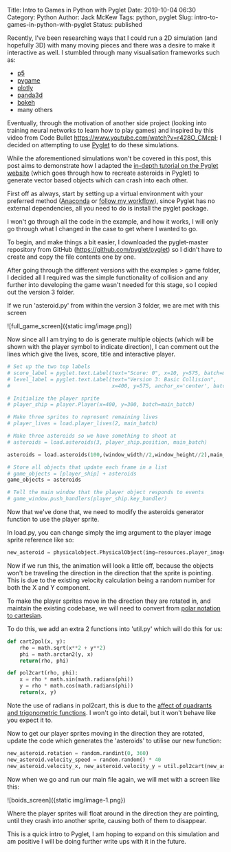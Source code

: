 Title: Intro to Games in Python with Pyglet
Date: 2019-10-04 06:30
Category: Python
Author: Jack McKew
Tags: python, pyglet
Slug: intro-to-games-in-python-with-pyglet
Status: published

Recently, I've been researching ways that I could run a 2D simulation (and hopefully 3D) with many moving pieces and there was a desire to make it interactive as well. I stumbled through many visualisation frameworks such as:

-   [p5](https://pypi.org/project/p5/)
-   [pygame](https://www.pygame.org/news)
-   [plotly](https://plot.ly/)
-   [panda3d](https://www.panda3d.org/)
-   [bokeh](https://bokeh.pydata.org/en/latest/)
-   many others

Eventually, through the motivation of another side project (looking into training neural networks to learn how to play games) and inspired by this video from Code Bullet <https://www.youtube.com/watch?v=r428O_CMcpI>; I decided on attempting to use [Pyglet](https://pyglet.readthedocs.io/en/stable/) to do these simulations.

While the aforementioned simulations won't be covered in this post, this post aims to demonstrate how I adapted the [in-depth tutorial on the Pyglet website](https://pyglet.readthedocs.io/en/stable/programming_guide/examplegame.html) (which goes through how to recreate asteroids in Pyglet) to generate vector based objects which can crash into each other.

First off as always, start by setting up a virtual environment with your preferred method ([Anaconda](https://jackmckew.dev/episode-8-anaconda.html) or [follow my workflow](https://jackmckew.dev/python-project-workflow.html)), since Pyglet has no external dependencies, all you need to do is install the pyglet package.

I won't go through all the code in the example, and how it works, I will only go through what I changed in the case to get where I wanted to go.

To begin, and make things a bit easier, I downloaded the pyglet-master repository from GitHub (<https://github.com/pyglet/pyglet>) so I didn't have to create and copy the file contents one by one.

After going through the different versions with the examples \> game folder, I decided all I required was the simple functionality of collision and any further into developing the game wasn't needed for this stage, so I copied out the version 3 folder.

If we run 'asteroid.py' from within the version 3 folder, we are met with this screen

![full_game_screen]({static img/image.png})

Now since all I am trying to do is generate multiple objects (which will be shown with the player symbol to indicate direction), I can comment out the lines which give the lives, score, title and interactive player.

``` python
# Set up the two top labels
# score_label = pyglet.text.Label(text="Score: 0", x=10, y=575, batch=main_batch)
# level_label = pyglet.text.Label(text="Version 3: Basic Collision",
#                                 x=400, y=575, anchor_x='center', batch=main_batch)

# Initialize the player sprite
# player_ship = player.Player(x=400, y=300, batch=main_batch)

# Make three sprites to represent remaining lives
# player_lives = load.player_lives(2, main_batch)

# Make three asteroids so we have something to shoot at 
# asteroids = load.asteroids(3, player_ship.position, main_batch)

asteroids = load.asteroids(100,(window_width//2,window_height//2),main_batch)

# Store all objects that update each frame in a list
# game_objects = [player_ship] + asteroids
game_objects = asteroids

# Tell the main window that the player object responds to events
# game_window.push_handlers(player_ship.key_handler)
```

Now that we've done that, we need to modify the asteroids generator function to use the player sprite.

In load.py, you can change simply the img argument to the player image sprite reference like so:

``` python
new_asteroid = physicalobject.PhysicalObject(img=resources.player_image,                                                     x=asteroid_x, y=asteroid_y,                                                 batch=batch)
```

Now if we run this, the animation will look a little off, because the objects won't be traveling the direction in the direction that the sprite is pointing. This is due to the existing velocity calculation being a random number for both the X and Y component.

To make the player sprites move in the direction they are rotated in, and maintain the existing codebase, we will need to convert from [polar notation to cartesian](https://www.mathsisfun.com/polar-cartesian-coordinates.html).

To do this, we add an extra 2 functions into 'util.py' which will do this for us:

``` python
def cart2pol(x, y):
    rho = math.sqrt(x**2 + y**2)
    phi = math.arctan2(y, x)
    return(rho, phi)

def pol2cart(rho, phi):
    x = rho * math.sin(math.radians(phi))
    y = rho * math.cos(math.radians(phi))
    return(x, y)
```

Note the use of radians in pol2cart, this is due to the [affect of quadrants and trigonometric functions](https://www.sparknotes.com/math/trigonometry/trigonometricfunctions/section3/). I won't go into detail, but it won't behave like you expect it to.

Now to get our player sprites moving in the direction they are rotated, update the code which generates the 'asteroids' to utilise our new function:

``` python
new_asteroid.rotation = random.randint(0, 360)
new_asteroid.velocity_speed = random.random() * 40
new_asteroid.velocity_x, new_asteroid.velocity_y = util.pol2cart(new_asteroid.velocity_speed,new_asteroid.rotation)
```

Now when we go and run our main file again, we will met with a screen like this:

![boids_screen]({static img/image-1.png})

Where the player sprites will float around in the direction they are pointing, until they crash into another sprite, causing both of them to disappear.

This is a quick intro to Pyglet, I am hoping to expand on this simulation and am positive I will be doing further write ups with it in the future.
